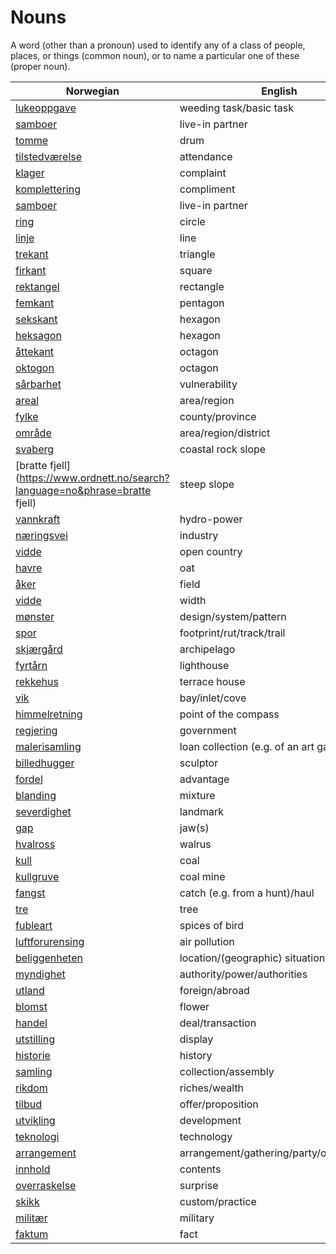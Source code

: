 # Nouns

A word (other than a pronoun) used to identify any of a class of people, places, or things (common noun), or to name a particular one of these (proper noun).

| Norwegian | English | Gender |
| --- | --- | --- |
| [lukeoppgave](https://www.ordnett.no/search?language=no&phrase=lukeoppgave) | weeding task/basic task | m |
| [samboer](https://www.ordnett.no/search?language=no&phrase=samboer) | live-in partner | m |
| [tomme](https://www.ordnett.no/search?language=no&phrase=tomme) | drum | m |
| [tilstedværelse](https://www.ordnett.no/search?language=no&phrase=tilstedværelse) | attendance | i |
| [klager](https://www.ordnett.no/search?language=no&phrase=klager) | complaint | m |
| [komplettering](https://www.ordnett.no/search?language=no&phrase=komplettering) | compliment | m |
| [samboer](https://www.ordnett.no/search?language=no&phrase=samboer) | live-in partner | m |
| [ring](https://www.ordnett.no/search?language=no&phrase=ring) | circle | m |
| [linje](https://www.ordnett.no/search?language=no&phrase=linje) | line | m |
| [trekant](https://www.ordnett.no/search?language=no&phrase=trekant) | triangle | m |
| [firkant](https://www.ordnett.no/search?language=no&phrase=firkant) | square | m |
| [rektangel](https://www.ordnett.no/search?language=no&phrase=rektangel) | rectangle | i |
| [femkant](https://www.ordnett.no/search?language=no&phrase=femkant) | pentagon | m |
| [sekskant](https://www.ordnett.no/search?language=no&phrase=sekskant) | hexagon | m |
| [heksagon](https://www.ordnett.no/search?language=no&phrase=heksagon) | hexagon | m |
| [åttekant](https://www.ordnett.no/search?language=no&phrase=åttekant) | octagon | m |
| [oktogon](https://www.ordnett.no/search?language=no&phrase=oktogon) | octagon | m |
| [sårbarhet](https://www.ordnett.no/search?language=no&phrase=sårbarhet) | vulnerability | m |
| [areal](https://www.ordnett.no/search?language=no&phrase=areal) | area/region | i |
| [fylke](https://www.ordnett.no/search?language=no&phrase=fylke) | county/province | i |
| [område](https://www.ordnett.no/search?language=no&phrase=område) | area/region/district | i |
| [svaberg](https://www.ordnett.no/search?language=no&phrase=svaberg) | coastal rock slope | i |
| [bratte fjell](https://www.ordnett.no/search?language=no&phrase=bratte fjell) | steep slope | m |
| [vannkraft](https://www.ordnett.no/search?language=no&phrase=vannkraft) | hydro-power | m |
| [næringsvei](https://www.ordnett.no/search?language=no&phrase=næringsvei) | industry | m |
| [vidde](https://www.ordnett.no/search?language=no&phrase=vidde) | open country | m |
| [havre](https://www.ordnett.no/search?language=no&phrase=havre) | oat | m |
| [åker](https://www.ordnett.no/search?language=no&phrase=åker) | field | m |
| [vidde](https://www.ordnett.no/search?language=no&phrase=vidde) | width | m/f |
| [mønster](https://www.ordnett.no/search?language=no&phrase=mønster) | design/system/pattern | i |
| [spor](https://www.ordnett.no/search?language=no&phrase=spor) | footprint/rut/track/trail | i |
| [skjærgård](https://www.ordnett.no/search?language=no&phrase=skjærgård) | archipelago | m |
| [fyrtårn](https://www.ordnett.no/search?language=no&phrase=fyrtårn) | lighthouse | i |
| [rekkehus](https://www.ordnett.no/search?language=no&phrase=rekkehus) | terrace house | i |
| [vik](https://www.ordnett.no/search?language=no&phrase=vik) | bay/inlet/cove | m |
| [himmelretning](https://www.ordnett.no/search?language=no&phrase=himmelretning) | point of the compass | m |
| [regjering](https://www.ordnett.no/search?language=no&phrase=regjering) | government | m |
| [malerisamling](https://www.ordnett.no/search?language=no&phrase=malerisamling) | loan collection (e.g. of an art gallery) | m |
| [billedhugger](https://www.ordnett.no/search?language=no&phrase=billedhugger) | sculptor | m |
| [fordel](https://www.ordnett.no/search?language=no&phrase=fordel) | advantage | m |
| [blanding](https://www.ordnett.no/search?language=no&phrase=blanding) | mixture | m |
| [severdighet](https://www.ordnett.no/search?language=no&phrase=severdighet) | landmark | m |
| [gap](https://www.ordnett.no/search?language=no&phrase=gap) | jaw(s) | m |
| [hvalross](https://www.ordnett.no/search?language=no&phrase=hvalross) | walrus | m |
| [kull](https://www.ordnett.no/search?language=no&phrase=kull) | coal | i |
| [kullgruve](https://www.ordnett.no/search?language=no&phrase=kullgruve) | coal mine | m |
| [fangst](https://www.ordnett.no/search?language=no&phrase=fangst) | catch (e.g. from a hunt)/haul | m |
| [tre](https://www.ordnett.no/search?language=no&phrase=tre) | tree | i |
| [fubleart](https://www.ordnett.no/search?language=no&phrase=fubleart) | spices of bird | m/f |
| [luftforurensing](https://www.ordnett.no/search?language=no&phrase=luftforurensing) | air pollution | m |
| [beliggenheten](https://www.ordnett.no/search?language=no&phrase=beliggenheten) | location/(geographic) situation | m/f |
| [myndighet](https://www.ordnett.no/search?language=no&phrase=myndighet) | authority/power/authorities | m |
| [utland](https://www.ordnett.no/search?language=no&phrase=utland) | foreign/abroad | m |
| [blomst](https://www.ordnett.no/search?language=no&phrase=blomst) | flower | m |
| [handel](https://www.ordnett.no/search?language=no&phrase=handel) | deal/transaction | m |
| [utstilling](https://www.ordnett.no/search?language=no&phrase=utstilling) | display | m |
| [historie](https://www.ordnett.no/search?language=no&phrase=historie) | history | m/f |
| [samling](https://www.ordnett.no/search?language=no&phrase=samling) | collection/assembly | m |
| [rikdom](https://www.ordnett.no/search?language=no&phrase=rikdom) | riches/wealth | m |
| [tilbud](https://www.ordnett.no/search?language=no&phrase=tilbud) | offer/proposition | i |
| [utvikling](https://www.ordnett.no/search?language=no&phrase=utvikling) | development | m |
| [teknologi](https://www.ordnett.no/search?language=no&phrase=teknologi) | technology | m |
| [arrangement](https://www.ordnett.no/search?language=no&phrase=arrangement) | arrangement/gathering/party/organisation | i |
| [innhold](https://www.ordnett.no/search?language=no&phrase=innhold) | contents | i |
| [overraskelse](https://www.ordnett.no/search?language=no&phrase=overraskelse) | surprise | m |
| [skikk](https://www.ordnett.no/search?language=no&phrase=skikk) | custom/practice | m |
| [militær](https://www.ordnett.no/search?language=no&phrase=militær) | military | m |
| [faktum](https://www.ordnett.no/search?language=no&phrase=faktum) | fact | i |

